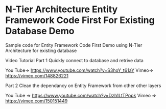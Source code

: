# N-Tier Architecture Entity Framework Code First For Existing Database Demo
Sample code  for Entity Framework Code First Demo using N-Tier Architecture for existing database

Video Tutorial 
Part 1
Quickly connect to database and retrive data

You Tube=> https://www.youtube.com/watch?v=S3hoY_t61aY
Vimeo=> https://vimeo.com/148826221

Part 2
Clean the dependancy on Entity Framework from other other layers

You Tube => https://www.youtube.com/watch?v=Dzh1LtTPppk
Vimeo => https://vimeo.com/150151449
